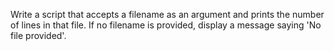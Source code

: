 Write a script that accepts a filename as an argument and prints the number of lines in that file. If no filename is provided, display a message saying 'No file provided'.
